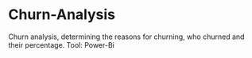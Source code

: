 # Churn-Analysis
Churn analysis, determining the reasons for churning, who churned and their percentage. Tool: Power-Bi
